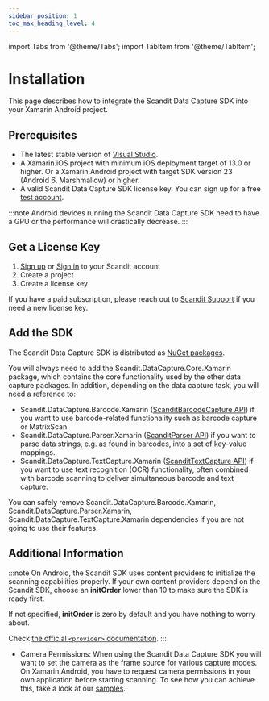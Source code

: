 ```yaml
---
sidebar_position: 1
toc_max_heading_level: 4
---
```


import Tabs from '@theme/Tabs';
import TabItem from '@theme/TabItem';

# Installation

This page describes how to integrate the Scandit Data Capture SDK into your Xamarin Android project.

## Prerequisites

- The latest stable version of [Visual Studio](https://visualstudio.microsoft.com/).
- A Xamarin.iOS project with minimum iOS deployment target of 13.0 or higher. Or a Xamarin.Android project with target SDK version 23 (Android 6, Marshmallow) or higher.
- A valid Scandit Data Capture SDK license key. You can sign up for a free [test account](https://ssl.scandit.com/dashboard/sign-up?p=test&utm%5Fsource=documentation).

:::note
Android devices running the Scandit Data Capture SDK need to have a GPU or the performance will drastically decrease.
:::

## Get a License Key

1. [Sign up](https://ssl.scandit.com/dashboard/sign-up?p=test) or [Sign in](https://ssl.scandit.com/dashboard/sign-in) to your Scandit account
2. Create a project
3. Create a license key

If you have a paid subscription, please reach out to [Scandit Support](mailto:support%40scandit.com) if you need a new license key.

## Add the SDK

The Scandit Data Capture SDK is distributed as [NuGet packages](https://www.nuget.org/packages?q=scandit).

You will always need to add the Scandit.DataCapture.Core.Xamarin package, which contains the core functionality used by the other data capture packages. In addition, depending on the data capture task, you will need a reference to:

- Scandit.DataCapture.Barcode.Xamarin ([ScanditBarcodeCapture API](https://docs.scandit.com/data-capture-sdk/xamarin.android/barcode-capture/api.html)) if you want to use barcode-related functionality such as barcode capture or MatrixScan.
- Scandit.DataCapture.Parser.Xamarin ([ScanditParser API](https://docs.scandit.com/data-capture-sdk/xamarin.android/parser/api.html)) if you want to parse data strings, e.g. as found in barcodes, into a set of key-value mappings.
- Scandit.DataCapture.TextCapture.Xamarin ([ScanditTextCapture API](https://docs.scandit.com/data-capture-sdk/xamarin.android/text-capture/api.html)) if you want to use text recognition (OCR) functionality, often combined with barcode scanning to deliver simultaneous barcode and text capture.

You can safely remove Scandit.DataCapture.Barcode.Xamarin, Scandit.DataCapture.Parser.Xamarin, Scandit.DataCapture.TextCapture.Xamarin dependencies if you are not going to use their features.

## Additional Information

:::note
On Android, the Scandit SDK uses content providers to initialize the scanning capabilities properly. If your own content providers depend on the Scandit SDK, choose an **initOrder** lower than 10 to make sure the SDK is ready first.

If not specified, **initOrder** is zero by default and you have nothing to worry about.

Check [the official `<provider>` documentation](https://developer.android.com/guide/topics/manifest/provider-element).
:::

- Camera Permissions: When using the Scandit Data Capture SDK you will want to set the camera as the frame source for various capture modes. On Xamarin.Android, you have to request camera permissions in your own application before starting scanning. To see how you can achieve this, take a look at our [samples](https://github.com/Scandit/datacapture-xamarin-samples).

